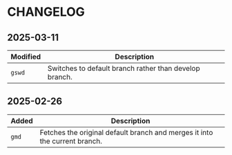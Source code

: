 # CHANGELOG

## 2025-03-11

| Modified      | Description |
|---------------|-------------|
| `gswd`         | Switches to default branch rather than develop branch. |

## 2025-02-26

| Added      | Description |
|------------|-------------|
| `gmd`      | Fetches the original default branch and merges it into the current branch. |
